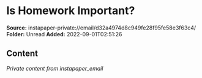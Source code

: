 # Is Homework Important?

**Source:** instapaper-private://email/d32a4974d8c949fe28f95fe58e3f63c4/
**Folder:** Unread
**Added:** 2022-09-01T02:51:26




## Content
*Private content from instapaper_email*
